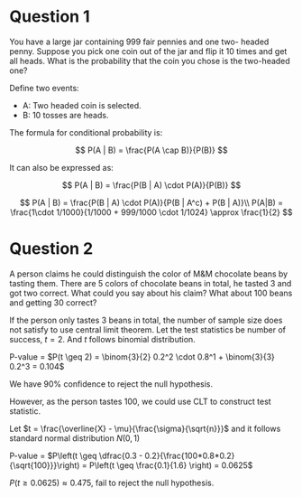 # Question 1

You have a large jar containing 999 fair pennies and one two- headed penny. Suppose you pick one coin out of the jar and flip it 10 times and get all heads. What is the probability that the coin you chose is the two-headed one?

Define two events:

- A:  Two headed coin is selected.
- B: 10 tosses are heads.

The formula for conditional probability is:

$$
P(A | B) = \frac{P(A \cap B)}{P(B)}
$$

It can also be expressed as:

$$
P(A | B) = \frac{P(B | A) \cdot P(A)}{P(B)}
$$

$$
P(A | B) = \frac{P(B | A) \cdot P(A)}{P(B | A^c) + P(B | A)}\\
P(A|B) = \frac{1\cdot 1/1000}{1/1000 + 999/1000 \cdot 1/1024} \approx \frac{1}{2}
$$

# Question 2

A person claims he could distinguish the color of M&M chocolate beans by tasting them. There are 5 colors of chocolate beans in total, he tasted 3 and got two correct. What could you say about his claim? What about 100 beans and getting 30 correct?

If the person only tastes 3 beans in total, the number of sample size does not satisfy to use central limit theorem. Let the test statistics be number of success, $t = 2$. And $t$ follows binomial distribution.

P-value = $P(t \geq 2) = \binom{3}{2} 0.2^2 \cdot 0.8^1 + \binom{3}{3} 0.2^3 = 0.104$

We have 90% confidence to reject the null hypothesis.

However, as the person tastes 100, we could use CLT to construct test statistic.

Let $t = \frac{\overline{X} - \mu}{\frac{\sigma}{\sqrt{n}}}$ and it follows standard normal distribution $N(0,1)$

P-value = $P\left(t \geq \dfrac{0.3 - 0.2}{\frac{100*0.8*0.2}{\sqrt{100}}}\right) = P\left(t \geq \frac{0.1}{1.6} \right) = 0.0625$

$P\left(t \geq 0.0625 \right) \approx 0.475$, fail to reject the null hypothesis.
